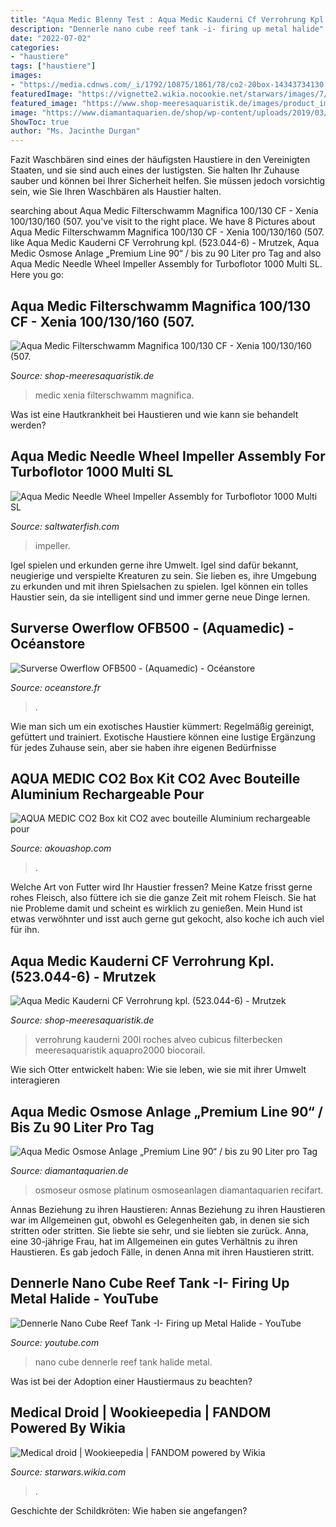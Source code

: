```yaml
---
title: "Aqua Medic Blenny Test : Aqua Medic Kauderni Cf Verrohrung Kpl. (523.044-6)"
description: "Dennerle nano cube reef tank -i- firing up metal halide"
date: "2022-07-02"
categories:
- "haustiere"
tags: ["haustiere"]
images:
- "https://media.cdnws.com/_i/1792/10875/1861/78/co2-20box-14343734130.jpeg"
featuredImage: "https://vignette2.wikia.nocookie.net/starwars/images/7/7c/TB-2.png/revision/latest?cb=20121003233958"
featured_image: "https://www.shop-meeresaquaristik.de/images/product_images/popup_images/18703_0.jpg"
image: "https://www.diamantaquarien.de/shop/wp-content/uploads/2019/03/Osmose-Premium.jpg"
ShowToc: true
author: "Ms. Jacinthe Durgan"
---
```



Fazit
Waschbären sind eines der häufigsten Haustiere in den Vereinigten Staaten, und sie sind auch eines der lustigsten. Sie halten Ihr Zuhause sauber und können bei Ihrer Sicherheit helfen. Sie müssen jedoch vorsichtig sein, wie Sie Ihren Waschbären als Haustier halten.

	

		
searching about Aqua Medic Filterschwamm Magnifica 100/130 CF - Xenia 100/130/160 (507. you've visit to the right place. We have 8 Pictures about Aqua Medic Filterschwamm Magnifica 100/130 CF - Xenia 100/130/160 (507. like Aqua Medic Kauderni CF Verrohrung kpl. (523.044-6) - Mrutzek, Aqua Medic Osmose Anlage „Premium Line 90“ / bis zu 90 Liter pro Tag and also Aqua Medic Needle Wheel Impeller Assembly for Turboflotor 1000 Multi SL. Here you go:
		
    
## Aqua Medic Filterschwamm Magnifica 100/130 CF - Xenia 100/130/160 (507.

<img loading=lazy src="https://www.shop-meeresaquaristik.de/images/product_images/popup_images/20822_0.jpg" onerror="this.onerror=null;this.src='https://tse2.mm.bing.net/th?id=OIP.HJPPDr5TjGPtyAsrCMGvfQHaFa&amp;pid=15.1';" alt="Aqua Medic Filterschwamm Magnifica 100/130 CF - Xenia 100/130/160 (507.">

_Source: shop-meeresaquaristik.de_

>medic xenia filterschwamm magnifica. 

	

Was ist eine Hautkrankheit bei Haustieren und wie kann sie behandelt werden?

    
## Aqua Medic Needle Wheel Impeller Assembly For Turboflotor 1000 Multi SL

<img loading=lazy src="https://commondatastorage.googleapis.com/swf_product_images/12483_aqua-medic-needle-wheel-impeller-assembly-for-turboflotor-1000-multi-sl_1.jpg" onerror="this.onerror=null;this.src='https://tse2.mm.bing.net/th?id=OIP.nSjjyyLj4xyOy3nMfkU_8gHaHa&amp;pid=15.1';" alt="Aqua Medic Needle Wheel Impeller Assembly for Turboflotor 1000 Multi SL">

_Source: saltwaterfish.com_

>impeller. 

	

Igel spielen und erkunden gerne ihre Umwelt.
Igel sind dafür bekannt, neugierige und verspielte Kreaturen zu sein. Sie lieben es, ihre Umgebung zu erkunden und mit ihren Spielsachen zu spielen. Igel können ein tolles Haustier sein, da sie intelligent sind und immer gerne neue Dinge lernen.

    
## Surverse Owerflow OFB500 - (Aquamedic) - Océanstore

<img loading=lazy src="http://www.oceanstore.fr/WebRoot/ce_fr3/Shops/295366/575F/FDA2/35AC/BAA7/1B13/C0A8/1910/34C1/ofb5000.png" onerror="this.onerror=null;this.src='https://tse3.mm.bing.net/th?id=OIP.ZislJ8fgdnJ0JqfmEHp67QHaHa&amp;pid=15.1';" alt="Surverse Owerflow OFB500 - (Aquamedic) - Océanstore">

_Source: oceanstore.fr_

>. 

	

Wie man sich um ein exotisches Haustier kümmert: Regelmäßig gereinigt, gefüttert und trainiert.
Exotische Haustiere können eine lustige Ergänzung für jedes Zuhause sein, aber sie haben ihre eigenen Bedürfnisse

    
## AQUA MEDIC CO2 Box Kit CO2 Avec Bouteille Aluminium Rechargeable Pour

<img loading=lazy src="https://media.cdnws.com/_i/1792/10875/1861/78/co2-20box-14343734130.jpeg" onerror="this.onerror=null;this.src='https://tse2.mm.bing.net/th?id=OIP.soM1gwznbcBmRWuD8IHjSAHaHa&amp;pid=15.1';" alt="AQUA MEDIC CO2 Box kit CO2 avec bouteille Aluminium rechargeable pour">

_Source: akouashop.com_

>. 

	

Welche Art von Futter wird Ihr Haustier fressen?
Meine Katze frisst gerne rohes Fleisch, also füttere ich sie die ganze Zeit mit rohem Fleisch. Sie hat nie Probleme damit und scheint es wirklich zu genießen. Mein Hund ist etwas verwöhnter und isst auch gerne gut gekocht, also koche ich auch viel für ihn.

    
## Aqua Medic Kauderni CF Verrohrung Kpl. (523.044-6) - Mrutzek

<img loading=lazy src="https://www.shop-meeresaquaristik.de/images/product_images/popup_images/18703_0.jpg" onerror="this.onerror=null;this.src='https://tse3.mm.bing.net/th?id=OIP.UQzL2tD6uVun5lzp4PEI2QHaHa&amp;pid=15.1';" alt="Aqua Medic Kauderni CF Verrohrung kpl. (523.044-6) - Mrutzek">

_Source: shop-meeresaquaristik.de_

>verrohrung kauderni 200l roches alveo cubicus filterbecken meeresaquaristik aquapro2000 biocorail. 

	

Wie sich Otter entwickelt haben: Wie sie leben, wie sie mit ihrer Umwelt interagieren

    
## Aqua Medic Osmose Anlage „Premium Line 90“ / Bis Zu 90 Liter Pro Tag

<img loading=lazy src="https://www.diamantaquarien.de/shop/wp-content/uploads/2019/03/Osmose-Premium.jpg" onerror="this.onerror=null;this.src='https://tse3.mm.bing.net/th?id=OIP.ULTe50d7fuymxvZmjWSrnQHaHa&amp;pid=15.1';" alt="Aqua Medic Osmose Anlage „Premium Line 90“ / bis zu 90 Liter pro Tag">

_Source: diamantaquarien.de_

>osmoseur osmose platinum osmoseanlagen diamantaquarien recifart. 

	

Annas Beziehung zu ihren Haustieren: Annas Beziehung zu ihren Haustieren war im Allgemeinen gut, obwohl es Gelegenheiten gab, in denen sie sich stritten oder stritten. Sie liebte sie sehr, und sie liebten sie zurück.
Anna, eine 30-jährige Frau, hat im Allgemeinen ein gutes Verhältnis zu ihren Haustieren. Es gab jedoch Fälle, in denen Anna mit ihren Haustieren stritt.

    
## Dennerle Nano Cube Reef Tank -I- Firing Up Metal Halide - YouTube

<img loading=lazy src="https://i.ytimg.com/vi/x7QMrWLQunk/maxresdefault.jpg" onerror="this.onerror=null;this.src='https://tse1.mm.bing.net/th?id=OIP.R10O3KSdwC_qFVmBBvZOVQHaEK&amp;pid=15.1';" alt="Dennerle Nano Cube Reef Tank -I- Firing up Metal Halide - YouTube">

_Source: youtube.com_

>nano cube dennerle reef tank halide metal. 

	

Was ist bei der Adoption einer Haustiermaus zu beachten?

    
## Medical Droid | Wookieepedia | FANDOM Powered By Wikia

<img loading=lazy src="https://vignette2.wikia.nocookie.net/starwars/images/7/7c/TB-2.png/revision/latest?cb=20121003233958" onerror="this.onerror=null;this.src='https://tse1.mm.bing.net/th?id=OIP.ZKjz6adnDhq75hk3zkUK5wHaIW&amp;pid=15.1';" alt="Medical droid | Wookieepedia | FANDOM powered by Wikia">

_Source: starwars.wikia.com_

>. 

	

Geschichte der Schildkröten: Wie haben sie angefangen?


